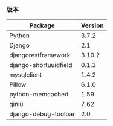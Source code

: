 ### 版本
Package|Version
----|----
Python|3.7.2
Django|2.1
djangorestframework|3.10.2
django-shortuuidfield|0.1.3
mysqlclient|1.4.2
Pillow|6.1.0
python-memcached|1.59
qiniu|7.62
django-debug-toolbar|2.0


